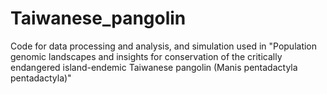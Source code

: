# Taiwanese_pangolin
Code for data processing and analysis, and simulation used in "Population genomic landscapes and insights for conservation of the critically endangered island-endemic Taiwanese pangolin (Manis pentadactyla pentadactyla)"
